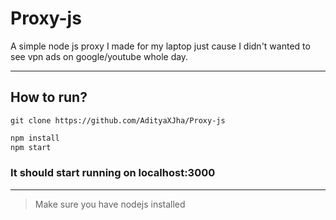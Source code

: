 # Proxy-js
A simple node js proxy I made for my laptop just cause I didn't wanted to see vpn ads on google/youtube whole day.
***
## How to run?
```
git clone https://github.com/AdityaXJha/Proxy-js
```
```js
npm install
npm start
```
### It should start running on localhost:3000
****
> Make sure you have nodejs installed 
